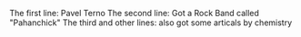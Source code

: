 The first line: Pavel Terno
The second line: Got a Rock Band called "Pahanchick"
The third and other lines: also got some articals by chemistry